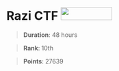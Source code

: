 # Razi CTF [<img src="https://ctftime.org/static/images/ct/logo.svg"  height="30px" width="120px">](https://ctftime.org/event/1118)

>**Duration**: 48 hours

>**Rank**:    10th

>**Points**: 27639

